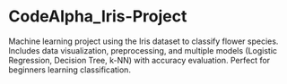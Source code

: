 # CodeAlpha_Iris-Project
Machine learning project using the Iris dataset to classify flower species. Includes data visualization, preprocessing, and multiple models (Logistic Regression, Decision Tree, k-NN) with accuracy evaluation. Perfect for beginners learning classification.
